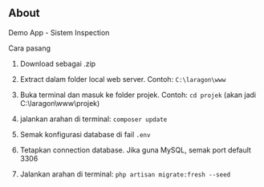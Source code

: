 ## About

Demo App - Sistem Inspection

Cara pasang

1) Download sebagai .zip

2) Extract dalam folder local web server. Contoh:
`C:\laragon\www`

3) Buka terminal dan masuk ke folder projek. Contoh:
`cd projek` (akan jadi C:\laragon\www\projek)

4) jalankan arahan di terminal:
`composer update`

5) Semak konfigurasi database di fail `.env`

6) Tetapkan connection database. Jika guna MySQL, semak port default 3306

7) Jalankan arahan di terminal:
`php artisan migrate:fresh --seed` 

